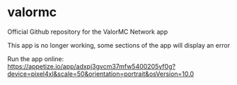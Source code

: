# valormc
Official Github repository for the ValorMC Network app

This app is no longer working, some sections of the app will display an error

Run the app online: https://appetize.io/app/adxpj3gvcm37mfw5400205yf0g?device=pixel4xl&scale=50&orientation=portrait&osVersion=10.0

